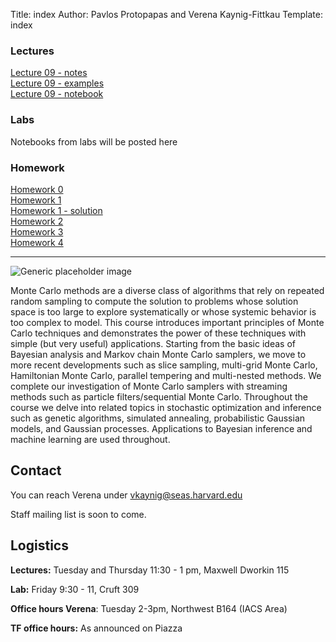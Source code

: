 Title: index
Author: Pavlos Protopapas and Verena Kaynig-Fittkau
Template: index


<div class="row">
    <div class="col-lg-4">
    <h3>Lectures</h3>
<a href="https://github.com/AM207/2015/blob/master/Lectures/Lecture09_Predictive_Probability_and_Gibbs_Notes.pdf?raw=true"> Lecture 09 - notes </a>
<br>
<a href="http://nbviewer.ipython.org/github/AM207/2015/blob/master/Lectures/Lecture09_Predictive_Probability_and_Gibbs_Slides.ipynb"> Lecture 09 - examples </a>
<br>
<a href="http://nbviewer.ipython.org/github/AM207/2015/blob/master/Lectures/Lecture09_Predictive_Probability_and_Gibbs.ipynb"> Lecture 09 - notebook </a>
	</div><!-- /.col-lg-4 -->
    <div class="col-lg-4">
      <h3>Labs</h3>
      <p class="text-info">Notebooks from labs will be posted here</p>
    </div><!-- /.col-lg-4 -->
    <div class="col-lg-4">
      <h3>Homework</h3>
      <a href="http://nbviewer.ipython.org/github/AM207/2015/blob/master/Homework/HW0.ipynb"> Homework 0 </a>
	  <br>
      <a href="http://nbviewer.ipython.org/github/AM207/2015/blob/master/Homework/HW1.ipynb"> Homework 1 </a>
	  <br>
	  <a href="http://nbviewer.ipython.org/github/AM207/2015/blob/master/Homework/HW1_solution.ipynb"> Homework 1 - solution</a>
	  <br>
      <a href="http://nbviewer.ipython.org/github/AM207/2015/blob/master/Homework/HW2.ipynb"> Homework 2 </a>
	  <br>
      <a href="http://nbviewer.ipython.org/github/AM207/2015/blob/master/Homework/HW3.ipynb"> Homework 3 </a>
	  <br>
	  <a href="http://nbviewer.ipython.org/github/AM207/2015/blob/master/Homework/HW4.ipynb"> Homework 4 </a>
    </div><!-- /.col-lg-4 -->
</div>
<hr/>
<div class="row">
    <div class="col-lg-4">
      <img class="img-responsive" src="images/mcmc-3d.gif" alt="Generic placeholder image">
    </div>
    <div class="col-lg-8">
     <p> Monte Carlo methods are a diverse class of algorithms that rely on repeated random sampling to compute the solution to problems whose solution space is too large to explore systematically or whose systemic behavior is too complex to model. This course introduces important principles of Monte Carlo techniques and demonstrates the power of these techniques with simple (but very useful) applications. Starting from the basic ideas of Bayesian analysis and Markov chain Monte Carlo samplers, we move to more recent developments such as slice sampling, multi-grid Monte Carlo, Hamiltonian Monte Carlo, parallel tempering and multi-nested methods. We complete our investigation of Monte Carlo samplers with streaming methods such as particle filters/sequential Monte Carlo. Throughout the course we delve into related topics in stochastic optimization and inference such as genetic algorithms, simulated annealing, probabilistic Gaussian models, and Gaussian processes. Applications to Bayesian inference and machine learning are used throughout.</p>
    </div>
</div>

## Contact
You can reach Verena under vkaynig@seas.harvard.edu

Staff mailing list is soon to come. 

## Logistics

**Lectures:** Tuesday and Thursday 11:30 - 1 pm, Maxwell Dworkin 115

**Lab:** Friday 9:30 - 11, Cruft 309

**Office hours Verena**: Tuesday 2-3pm, Northwest B164 (IACS Area)

**TF office hours:** As announced on Piazza

